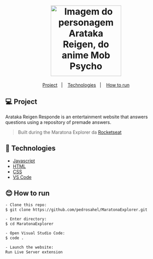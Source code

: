 <h1 align="center">
    <img alt="Imagem do personagem Arataka Reigen, do anime Mob Psycho" title="Arataka Reigen Responde" src="https://cdn.myanimelist.net/images/characters/16/308364.jpg" width="220px" height="220px" />
</h1>

<p align="center">
  <a href="#-project">Project</a>&nbsp;&nbsp;&nbsp;|&nbsp;&nbsp;&nbsp;
  <a href="#-technologies">Technologies</a>&nbsp;&nbsp;&nbsp;|&nbsp;&nbsp;&nbsp;
  <a href="#-how-to-run">How to run</a>
</p>

## 💻 Project

Arataka Reigen Responde is an entertainment website that answers questions using a repository of premade answers.

> Built during the Maratona Explorer da [Rocketseat](https://rocketseat.com.br/)


## 🔧 Technologies

- [Javascript](https://developer.mozilla.org/en-US/docs/Web/JavaScript/)
- [HTML](https://developer.mozilla.org/en-US/docs/Web/HTML/)
- [CSS](https://developer.mozilla.org/en-US/docs/Web/CSS/)
- [VS Code](https://code.visualstudio.com/)

## 😊 How to run

```sh
- Clone this repo:
$ git clone https://github.com/pedrosahel/MaratonaExplorer.git

- Enter directory:
$ cd MaratonaExplorer

- Open Visual Studio Code:
$ code .

- Launch the website:
Run Live Server extension
```
